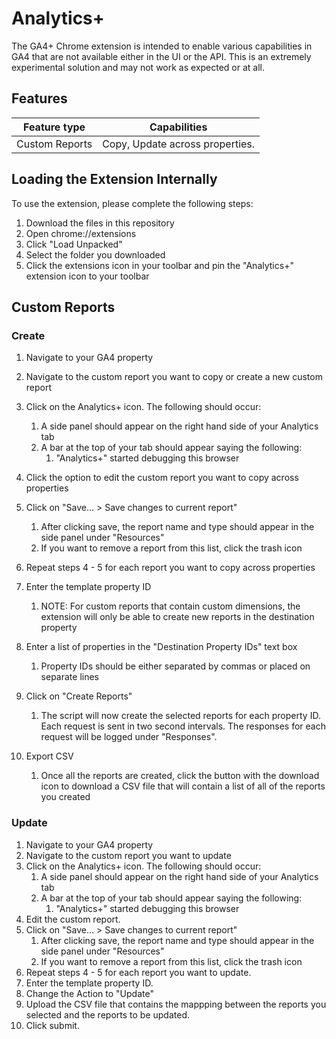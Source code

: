 # Analytics+ 

The GA4+ Chrome extension is intended to enable various capabilities in GA4 that are not available either in the UI or the API. This is an extremely experimental solution and may not work as expected or at all.

## Features

| Feature type    | Capabilities                                              |
| --------------- | --------------------------------------------------------- |
| Custom Reports  | Copy, Update across properties.                           |

## Loading the Extension Internally

To use the extension, please complete the following steps:

1. Download the files in this repository
1. Open chrome://extensions
1. Click "Load Unpacked"
1. Select the folder you downloaded
1. Click the extensions icon in your toolbar and pin the "Analytics+" extension icon to your toolbar

## Custom Reports

### Create

1. Navigate to your GA4 property
1. Navigate to the custom report you want to copy or create a new custom report
1. Click on the Analytics+ icon. The following should occur:
    1. A side panel should appear on the right hand side of your Analytics tab
    1. A bar at the top of your tab should appear saying the following:
        1. "Analytics+" started debugging this browser

1. Click the option to edit the custom report you want to copy across properties
1. Click on "Save… > Save changes to current report"
    1. After clicking save, the report name and type should appear in the side panel under "Resources"
    1. If you want to remove a report from this list, click the trash icon

1. Repeat steps 4 - 5 for each report you want to copy across properties
1. Enter the template property ID
    1. NOTE: For custom reports that contain custom dimensions, the extension will only be able to create new reports in the destination property 

1. Enter a list of properties in the "Destination Property IDs" text box
    1. Property IDs should be either separated by commas or placed on separate lines

1. Click on "Create Reports"
    1. The script will now create the selected reports for each property ID. Each request is sent in two second intervals. The responses for each request will be logged under "Responses".

1. Export CSV
    1. Once all the reports are created, click the button with the download icon to download a CSV file that will contain a list of all of the reports you created

### Update

1. Navigate to your GA4 property
1. Navigate to the custom report you want to update
1. Click on the Analytics+ icon. The following should occur:
    1. A side panel should appear on the right hand side of your Analytics tab
    1. A bar at the top of your tab should appear saying the following:
        1. "Analytics+" started debugging this browser
1. Edit the custom report.
1. Click on "Save… > Save changes to current report"
    1. After clicking save, the report name and type should appear in the side panel under "Resources"
    1. If you want to remove a report from this list, click the trash icon
1. Repeat steps 4 - 5 for each report you want to update.
1. Enter the template property ID.
1. Change the Action to "Update"
1. Upload the CSV file that contains the mappping between the reports you selected and the reports to be updated.
1. Click submit.